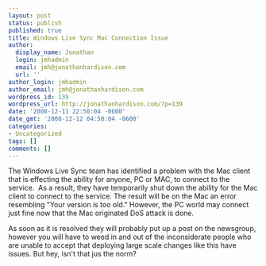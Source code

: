 ```yaml
---
layout: post
status: publish
published: true
title: Windows Live Sync Mac Connection Issue
author:
  display_name: Jonathan
  login: jmhadmin
  email: jmh@jonathanhardison.com
  url: ''
author_login: jmhadmin
author_email: jmh@jonathanhardison.com
wordpress_id: 139
wordpress_url: http://jonathanhardison.com/?p=139
date: '2008-12-11 22:50:04 -0600'
date_gmt: '2008-12-12 04:50:04 -0600'
categories:
- Uncategorized
tags: []
comments: []
---
```

<p>The Windows Live Sync team has identified a problem with the Mac client that is effecting the ability for anyone, PC or MAC, to connect to the service.&nbsp; As a result, they have temporarily shut down the ability for the Mac client to connect to the service. The result will be on the Mac an error resembling "Your version is too old." However, the PC world may connect just fine now that the Mac originated DoS attack is done.</p>
<p>As soon as it is resolved they will probably put up a post on the newsgroup, however you will have to weed in and out of the inconsiderate people who are unable to accept that deploying large scale changes like this have issues. But hey, isn't that jus the norm?</p>
